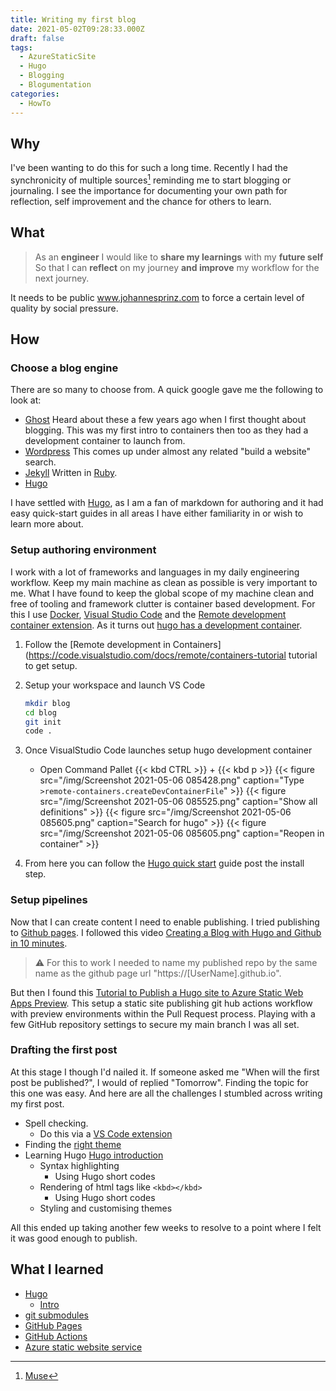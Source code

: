 ```yaml
---
title: Writing my first blog
date: 2021-05-02T09:28:33.000Z
draft: false
tags:
  - AzureStaticSite
  - Hugo
  - Blogging
  - Blogumentation
categories:
  - HowTo
---
```


## Why

I've been wanting to do this for such a long time. Recently I had the synchronicity of multiple sources[^Muse] reminding me to start blogging or journaling. I see the importance for documenting your own path for reflection, self improvement and the chance for others to learn.

## What

> As an **engineer**
> I would like to **share my learnings** with my **future self**
> So that I can **reflect** on my journey **and improve** my workflow for the next journey.

It needs to be public www.johannesprinz.com to force a certain level of quality by social pressure.

## How

### Choose a blog engine

There are so many to choose from. A quick google gave me the following to look at:

- [Ghost](https://ghost.org/)
  Heard about these a few years ago when I first thought about blogging. This was my first intro to containers then too as they had a development container to launch from.
- [Wordpress](https://wordpress.com/)
  This comes up under almost any related "build a website" search.
- [Jekyll](https://jekyllrb.com/)
  Written in [Ruby](https://www.ruby-lang.org/en/).
- [Hugo](Hugo)

I have settled with [Hugo](Hugo), as I am a fan of markdown for authoring and it had easy quick-start guides in all areas I have either familiarity in or wish to learn more about.

### Setup authoring environment

I work with a lot of frameworks and languages in my daily engineering workflow. Keep my main machine as clean as possible is very important to me. What I have found to keep the global scope of my machine clean and free of tooling and framework clutter is container based development. For this I use [Docker](https://www.docker.com/products/docker-desktop), [Visual Studio Code](https://code.visualstudio.com/) and the [Remote development container extension](https://marketplace.visualstudio.com/items?itemName=ms-vscode-remote.remote-containers). As it turns out [hugo has a development container](https://github.com/microsoft/vscode-dev-containers/tree/v0.158.0/containers/hugo).

1. Follow the [Remote development in Containers](https://code.visualstudio.com/docs/remote/containers-tutorial tutorial to get setup.
2. Setup your workspace and launch VS Code

   ```zsh
   mkdir blog
   cd blog
   git init
   code .
   ```

3. Once VisualStudio Code launches setup hugo development container
   - Open Command Pallet {{< kbd CTRL >}} + {{< kbd p >}}
     {{< figure src="/img/Screenshot 2021-05-06 085428.png" caption="Type `>remote-containers.createDevContainerFile`" >}}
     {{< figure src="/img/Screenshot 2021-05-06 085525.png" caption="Show all definitions" >}}
     {{< figure src="/img/Screenshot 2021-05-06 085605.png" caption="Search for hugo" >}}
     {{< figure src="/img/Screenshot 2021-05-06 085605.png" caption="Reopen in container" >}}
4. From here you can follow the [Hugo quick start](https://gohugo.io/getting-started/quick-start/) guide post the install step.

### Setup pipelines

Now that I can create content I need to enable publishing. I tried publishing to [Github pages](https://docs.github.com/en/pages). I followed this video [Creating a Blog with Hugo and Github in 10 minutes](https://www.youtube.com/watch?v=LIFvgrRxdt4).

> ⚠️ For this to work I needed to name my published repo by the same name as the github page url "https://[UserName].github.io".

But then I found this [Tutorial to Publish a Hugo site to Azure Static Web Apps Preview](https://docs.microsoft.com/en-us/azure/static-web-apps/publish-hugo). This setup a static site publishing git hub actions workflow with preview environments within the Pull Request process. Playing with a few GitHub repository settings to secure my main branch I was all set.

### Drafting the first post

At this stage I though I'd nailed it. If someone asked me "When will the first post be published?", I would of replied "Tomorrow". Finding the topic for this one was easy. And here are all the challenges I stumbled across writing my first post.

- Spell checking.
  - Do this via a [VS Code extension](https://github.com/streetsidesoftware/vscode-spell-checker)
- Finding the [right theme](https://themes.gohugo.io/)
- Learning Hugo [Hugo introduction](HugoIntro)
  - Syntax highlighting
    - Using Hugo short codes
  - Rendering of html tags like `<kbd></kbd>`
    - Using Hugo short codes
  - Styling and customising themes

All this ended up taking another few weeks to resolve to a point where I felt it was good enough to publish.

## What I learned

- [Hugo](Hugo)
  - [Intro](HugoIntro)
- [git submodules](https://git-scm.com/book/en/v2/Git-Tools-Submodules)
- [GitHub Pages]([todo](https://pages.github.com/))
- [GitHub Actions](https://docs.github.com/en/actions)
- [Azure static website service](https://docs.microsoft.com/en-us/azure/static-web-apps/getting-started)

[^Muse]: [Muse](/muse)

[Hugo]: https://gohugo.io/
[HugoIntro]: https://www.youtube.com/watch?v=qtIqKaDlqXo&list=PLLAZ4kZ9dFpOnyRlyS-liKL5ReHDcj4G3
